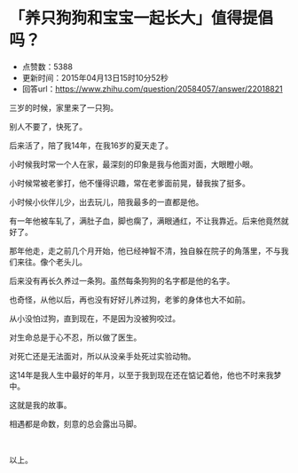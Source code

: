 # 「养只狗狗和宝宝一起长大」值得提倡吗？
- 点赞数：5388
- 更新时间：2015年04月13日15时10分52秒
- 回答url：https://www.zhihu.com/question/20584057/answer/22018821
<body>
 <p data-pid="6V5wnQAw">三岁的时候，家里来了一只狗。</p>
 <p data-pid="OtSusYB1">别人不要了，快死了。</p>
 <p data-pid="X4aR_1XL">后来活了，陪了我14年，在我16岁的夏天走了。</p>
 <p data-pid="6n4H5yO3">小时候我时常一个人在家，最深刻的印象是我与他面对面，大眼瞪小眼。</p>
 <p data-pid="d8atROPR">小时候常被老爹打，他不懂得识趣，常在老爹面前晃，替我挨了挺多。</p>
 <p data-pid="BU9g3kLR">小时候小伙伴儿少，出去玩儿，陪我最多的一直都是他。</p>
 <p data-pid="FZ1iF-mt">有一年他被车轧了，满肚子血，脚也瘸了，满眼通红，不让我靠近。后来他竟然就好了。</p>
 <p data-pid="mFvM2jaY">那年他走，走之前几个月开始，他已经神智不清，独自躲在院子的角落里，不与我们来往。像个老头儿。</p>
 <p data-pid="7pJ68-IM">后来没有再长久养过一条狗。虽然每条狗狗的名字都是他的名字。</p>
 <p data-pid="TkojHwly">也奇怪，从他以后，再也没有好好儿养过狗，老爹的身体也大不如前。</p>
 <p data-pid="4SyDopY9">从小没怕过狗，直到现在，不是因为没被狗咬过。</p>
 <p data-pid="I4gnBVBz">对生命总是于心不忍，所以做了医生。</p>
 <p data-pid="emCYVtw6">对死亡还是无法面对，所以从没亲手处死过实验动物。</p>
 <p data-pid="Y-sK4aBe">这14年是我人生中最好的年月，以至于我到现在还在惦记着他，他也不时来我梦中。</p>
 <p data-pid="DBl-QHZo">这就是我的故事。</p>
 <p data-pid="JGgslT84">相遇都是命数，刻意的总会露出马脚。</p>
 <br>
 <p data-pid="HGmNHOC5">以上。</p>
</body>